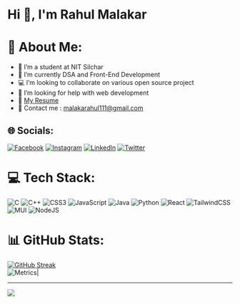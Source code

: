 
<h1 >Hi 👋, I'm Rahul Malakar</h1>

# 💫 About Me:
- 🔭 I’m a student at NIT Silchar
- 🌱 I’m currently DSA and Front-End Development
- 💻 I’m looking to collaborate on various open source project
- 🤝 I’m looking for help with web development
- 📃 [My Resume](https://drive.google.com/file/d/1H-7JJUvOpsTqnbf6BaQhGKmZPBuF-gAO/view?usp=drive_link)
- 📧 Contact me :  malakarahul111@gmail.com


## 🌐 Socials:
[![Facebook](https://img.shields.io/badge/Facebook-%231877F2.svg?logo=Facebook&logoColor=white)](https://www.facebook.com/profile.php?id=100076306022881) 
[![Instagram](https://img.shields.io/badge/Instagram-%23E4405F.svg?logo=Instagram&logoColor=white)](https://www.instagram.com/rahul._.malakar/)
[![LinkedIn](https://img.shields.io/badge/LinkedIn-%230077B5.svg?logo=linkedin&logoColor=white)](https://www.linkedin.com/in/rahulmalakar42/)
[![Twitter](https://img.shields.io/badge/Twitter-%231DA1F2.svg?logo=Twitter&logoColor=white)](https://twitter.com/malakarahul111) 

# 💻 Tech Stack:
![C](https://img.shields.io/badge/c-%2300599C.svg?style=for-the-badge&logo=c&logoColor=white) ![C++](https://img.shields.io/badge/c++-%2300599C.svg?style=for-the-badge&logo=c%2B%2B&logoColor=white) ![CSS3](https://img.shields.io/badge/css3-%231572B6.svg?style=for-the-badge&logo=css3&logoColor=white) ![JavaScript](https://img.shields.io/badge/javascript-%23323330.svg?style=for-the-badge&logo=javascript&logoColor=%23F7DF1E) ![Java](https://img.shields.io/badge/java-%23ED8B00.svg?style=for-the-badge&logo=java&logoColor=white) ![Python](https://img.shields.io/badge/python-3670A0?style=for-the-badge&logo=python&logoColor=ffdd54) ![React](https://img.shields.io/badge/react-%2320232a.svg?style=for-the-badge&logo=react&logoColor=%2361DAFB) ![TailwindCSS](https://img.shields.io/badge/tailwindcss-%2338B2AC.svg?style=for-the-badge&logo=tailwind-css&logoColor=white) ![MUI](https://img.shields.io/badge/MUI-%230081CB.svg?style=for-the-badge&logo=material-ui&logoColor=white) ![NodeJS](https://img.shields.io/badge/node.js-6DA55F?style=for-the-badge&logo=node.js&logoColor=white) 

# 📊 GitHub Stats:
[![GitHub Streak](https://github-readme-streak-stats.herokuapp.com?user=rahulmalakar42&theme=ocean-gradient&card_width=500)](https://git.io/streak-stats) <br>
![Metrics](https://metrics.lecoq.io/rahulmalakar42?template=classic&base=header%2C%20activity%2C%20community%2C%20repositories%2C%20metadata&base.indepth=false&base.hireable=false&base.skip=false&config.timezone=UTC)|

---
[![](https://visitcount.itsvg.in/api?id=rahulmalakar42&icon=8&color=5)](https://visitcount.itsvg.in)





